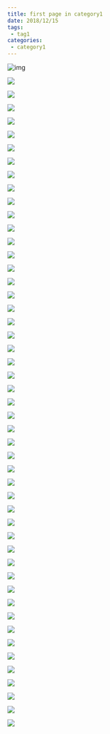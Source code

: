 ```yaml
---
title: first page in category1
date: 2018/12/15
tags:
 - tag1
categories:
 - category1
---
```


![img](https://note.youdao.com/yws/public/resource/45615e67074781d8ed6e365fd4a8d895/xmlnote/WEB57e6252c27499b52676ed03c35d03fdb/WEBRESOURCEd2bf0edc2f6cca16f522b4795b526242/194)

![](https://note.youdao.com/yws/public/resource/45615e67074781d8ed6e365fd4a8d895/xmlnote/WEB57e6252c27499b52676ed03c35d03fdb/WEBRESOURCE466baf2e45cec250c0b1564656c208f2/196)

![](https://note.youdao.com/yws/public/resource/45615e67074781d8ed6e365fd4a8d895/xmlnote/WEB57e6252c27499b52676ed03c35d03fdb/WEBRESOURCE0bdea92442f21c68ded1ca7e1cefb19c/323)

![](https://note.youdao.com/yws/public/resource/45615e67074781d8ed6e365fd4a8d895/xmlnote/WEB57e6252c27499b52676ed03c35d03fdb/WEBRESOURCEd79a59397237530699e5ea5e6ccc4a59/198)

![](https://note.youdao.com/yws/public/resource/45615e67074781d8ed6e365fd4a8d895/xmlnote/WEB57e6252c27499b52676ed03c35d03fdb/WEBRESOURCE03a1d756bdd45625af8747af50233644/200)

![](https://note.youdao.com/yws/public/resource/45615e67074781d8ed6e365fd4a8d895/xmlnote/WEB57e6252c27499b52676ed03c35d03fdb/WEBRESOURCEdd701863b46b30492a89cd6b31e2214b/203)

![](https://note.youdao.com/yws/public/resource/45615e67074781d8ed6e365fd4a8d895/xmlnote/WEB57e6252c27499b52676ed03c35d03fdb/WEBRESOURCE903eef9adc4e79af17e58332e0f409c3/205)

![](https://note.youdao.com/yws/public/resource/45615e67074781d8ed6e365fd4a8d895/xmlnote/WEB57e6252c27499b52676ed03c35d03fdb/WEBRESOURCE14faee28459306b5bd56540c46db1d92/207)

![](https://note.youdao.com/yws/public/resource/45615e67074781d8ed6e365fd4a8d895/xmlnote/WEB57e6252c27499b52676ed03c35d03fdb/WEBRESOURCEd64d8b0be523e1060053ba9376e0f135/210)

![](https://note.youdao.com/yws/public/resource/45615e67074781d8ed6e365fd4a8d895/xmlnote/WEB57e6252c27499b52676ed03c35d03fdb/WEBRESOURCE34dc5bcf35370961bf32e8e0e45f44b7/212)

![](https://note.youdao.com/yws/public/resource/45615e67074781d8ed6e365fd4a8d895/xmlnote/WEB57e6252c27499b52676ed03c35d03fdb/WEBRESOURCEf7d7b689f10833a6b8a65234fc353b66/215)

![](https://note.youdao.com/yws/public/resource/45615e67074781d8ed6e365fd4a8d895/xmlnote/WEB57e6252c27499b52676ed03c35d03fdb/WEBRESOURCEc4bcb89f9ef1c2c3cf9b551b15550d09/217)

![](https://note.youdao.com/yws/public/resource/45615e67074781d8ed6e365fd4a8d895/xmlnote/WEB57e6252c27499b52676ed03c35d03fdb/WEBRESOURCE84e952c4656ce538e3b9e91d9006da0a/219)

![](https://note.youdao.com/yws/public/resource/45615e67074781d8ed6e365fd4a8d895/xmlnote/WEB57e6252c27499b52676ed03c35d03fdb/WEBRESOURCEc28930a0d0f3ddc016664041da8d1cf3/222)

![](https://note.youdao.com/yws/public/resource/45615e67074781d8ed6e365fd4a8d895/xmlnote/WEB57e6252c27499b52676ed03c35d03fdb/WEBRESOURCEdf9113a0f2344ec1553438558234fecb/225)

![](https://note.youdao.com/yws/public/resource/45615e67074781d8ed6e365fd4a8d895/xmlnote/WEB57e6252c27499b52676ed03c35d03fdb/WEBRESOURCE166970bc9010d28931c6dd4f947d2dd4/227)

![](https://note.youdao.com/yws/public/resource/45615e67074781d8ed6e365fd4a8d895/xmlnote/WEB57e6252c27499b52676ed03c35d03fdb/WEBRESOURCE8e5995a425c6e00c2f1e9af2567c794b/230)

![](https://note.youdao.com/yws/public/resource/45615e67074781d8ed6e365fd4a8d895/xmlnote/WEB57e6252c27499b52676ed03c35d03fdb/WEBRESOURCEdbfee50ec3d91b223deb4511e5f2a212/234)

![](https://note.youdao.com/yws/public/resource/45615e67074781d8ed6e365fd4a8d895/xmlnote/WEB57e6252c27499b52676ed03c35d03fdb/WEBRESOURCE6a4e725d69ab493fb3798c3600688b5e/235)

![](https://note.youdao.com/yws/public/resource/45615e67074781d8ed6e365fd4a8d895/xmlnote/WEB57e6252c27499b52676ed03c35d03fdb/WEBRESOURCEd9428b8c0e56e136835a497a446c6720/238)

![](https://note.youdao.com/yws/public/resource/45615e67074781d8ed6e365fd4a8d895/xmlnote/WEB57e6252c27499b52676ed03c35d03fdb/WEBRESOURCE43cc8bdfd98ea5c97824172aec8df8bf/241)

![](https://note.youdao.com/yws/public/resource/45615e67074781d8ed6e365fd4a8d895/xmlnote/WEB57e6252c27499b52676ed03c35d03fdb/WEBRESOURCEd01e7b7432999ad4ffa9c9ebbb859ef4/242)

![](https://note.youdao.com/yws/public/resource/45615e67074781d8ed6e365fd4a8d895/xmlnote/WEB57e6252c27499b52676ed03c35d03fdb/WEBRESOURCEf091b63ed881ad426d76d804179262da/245)

![](https://note.youdao.com/yws/public/resource/45615e67074781d8ed6e365fd4a8d895/xmlnote/WEB57e6252c27499b52676ed03c35d03fdb/WEBRESOURCE59cbbe1e0350e33b209a68d862b15bee/248)

![](https://note.youdao.com/yws/public/resource/45615e67074781d8ed6e365fd4a8d895/xmlnote/WEB57e6252c27499b52676ed03c35d03fdb/WEBRESOURCE97ab3307f8c8df1fbeeb1cebc67c5190/251)

![](https://note.youdao.com/yws/public/resource/45615e67074781d8ed6e365fd4a8d895/xmlnote/WEB57e6252c27499b52676ed03c35d03fdb/WEBRESOURCE809b324d10adcdf525a2154972025976/254)

![](https://note.youdao.com/yws/public/resource/45615e67074781d8ed6e365fd4a8d895/xmlnote/WEB57e6252c27499b52676ed03c35d03fdb/WEBRESOURCEd44685e7701e95b149f2e2a9ebedeb0a/257)

![](https://note.youdao.com/yws/public/resource/45615e67074781d8ed6e365fd4a8d895/xmlnote/WEB57e6252c27499b52676ed03c35d03fdb/WEBRESOURCE052f2928d2a4604eee9b0181adffa85c/260)

![](https://note.youdao.com/yws/public/resource/45615e67074781d8ed6e365fd4a8d895/xmlnote/WEB57e6252c27499b52676ed03c35d03fdb/WEBRESOURCE245525ecb8245791ba39fbbcc5b9d5c1/262)

![](https://note.youdao.com/yws/public/resource/45615e67074781d8ed6e365fd4a8d895/xmlnote/WEB57e6252c27499b52676ed03c35d03fdb/WEBRESOURCE26cc42451cf03b9b8d430e1d00adf0a1/265)

![](https://note.youdao.com/yws/public/resource/45615e67074781d8ed6e365fd4a8d895/xmlnote/WEB57e6252c27499b52676ed03c35d03fdb/WEBRESOURCEf40ba79beddbd240684f9ef92a44cf25/267)

![](https://note.youdao.com/yws/public/resource/45615e67074781d8ed6e365fd4a8d895/xmlnote/WEB57e6252c27499b52676ed03c35d03fdb/WEBRESOURCE8d8b7be594ff657ec345b50b8b1c092d/270)

![](https://note.youdao.com/yws/public/resource/45615e67074781d8ed6e365fd4a8d895/xmlnote/WEB57e6252c27499b52676ed03c35d03fdb/WEBRESOURCEd895d42033284628cdab55e93d63f39b/272)

![](https://note.youdao.com/yws/public/resource/45615e67074781d8ed6e365fd4a8d895/xmlnote/WEB57e6252c27499b52676ed03c35d03fdb/WEBRESOURCEe34075947644ed8546cee44a33dc05dc/275)

![](https://note.youdao.com/yws/public/resource/45615e67074781d8ed6e365fd4a8d895/xmlnote/WEB57e6252c27499b52676ed03c35d03fdb/WEBRESOURCE19cce921d3572cbaa28e5853fe437018/277)

![](https://note.youdao.com/yws/public/resource/45615e67074781d8ed6e365fd4a8d895/xmlnote/WEB57e6252c27499b52676ed03c35d03fdb/WEBRESOURCE2238af3ad718e8af9116193b09ec45fd/279)

![](https://note.youdao.com/yws/public/resource/45615e67074781d8ed6e365fd4a8d895/xmlnote/WEB57e6252c27499b52676ed03c35d03fdb/WEBRESOURCE8282077f3062d856d63de4a0a1a57d04/282)

![](https://note.youdao.com/yws/public/resource/45615e67074781d8ed6e365fd4a8d895/xmlnote/WEB57e6252c27499b52676ed03c35d03fdb/WEBRESOURCE02b85df98403cb8caa1f596563bfc0c1/284)

![](https://note.youdao.com/yws/public/resource/45615e67074781d8ed6e365fd4a8d895/xmlnote/WEB57e6252c27499b52676ed03c35d03fdb/WEBRESOURCEd7a5e42b5ac63cb89b6ffdf0c4ce02eb/288)

![](https://note.youdao.com/yws/public/resource/45615e67074781d8ed6e365fd4a8d895/xmlnote/WEB57e6252c27499b52676ed03c35d03fdb/WEBRESOURCEd3270f7440c3737a9df6ae963049d0ab/290)

![](https://note.youdao.com/yws/public/resource/45615e67074781d8ed6e365fd4a8d895/xmlnote/WEB57e6252c27499b52676ed03c35d03fdb/WEBRESOURCE87ef6bc06379fa93699cc28c28caadc8/293)

![](https://note.youdao.com/yws/public/resource/45615e67074781d8ed6e365fd4a8d895/xmlnote/WEB57e6252c27499b52676ed03c35d03fdb/WEBRESOURCE3f8f8caef81ddf9c9753d51b1d817969/296)

![](https://note.youdao.com/yws/public/resource/45615e67074781d8ed6e365fd4a8d895/xmlnote/WEB57e6252c27499b52676ed03c35d03fdb/WEBRESOURCE850a4a24696d79a8e91fe3e904e4ff5e/300)

![](https://note.youdao.com/yws/public/resource/45615e67074781d8ed6e365fd4a8d895/xmlnote/WEB57e6252c27499b52676ed03c35d03fdb/WEBRESOURCE91462bb0831bf316e20bc912219f2cc5/301)

![](https://note.youdao.com/yws/public/resource/45615e67074781d8ed6e365fd4a8d895/xmlnote/WEB57e6252c27499b52676ed03c35d03fdb/WEBRESOURCE38b34eeab1e958cbd0dd1c49fb1f6169/304)

![](https://note.youdao.com/yws/public/resource/45615e67074781d8ed6e365fd4a8d895/xmlnote/WEB57e6252c27499b52676ed03c35d03fdb/WEBRESOURCE9efeae54d5424a1f9c73b5d4dd66530b/307)

![](https://note.youdao.com/yws/public/resource/45615e67074781d8ed6e365fd4a8d895/xmlnote/WEB57e6252c27499b52676ed03c35d03fdb/WEBRESOURCE5c6511061765a2607daa6959911e3dbd/310)

![](https://note.youdao.com/yws/public/resource/45615e67074781d8ed6e365fd4a8d895/xmlnote/WEB57e6252c27499b52676ed03c35d03fdb/WEBRESOURCEb8d20cf2070fc59986c621d16b6e462f/313)

![](https://note.youdao.com/yws/public/resource/45615e67074781d8ed6e365fd4a8d895/xmlnote/WEB57e6252c27499b52676ed03c35d03fdb/WEBRESOURCEc424d4ced75112a9318180f415a60451/316)

![](https://note.youdao.com/yws/public/resource/45615e67074781d8ed6e365fd4a8d895/xmlnote/WEB57e6252c27499b52676ed03c35d03fdb/WEBRESOURCEde39fa1ac5d535f62d2e52df8ed6f0a8/320)
